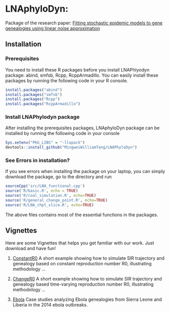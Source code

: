 # LNAphyloDyn: 
Package of the research paper: [Fitting stochastic epidemic models to gene genealogies using linear noise approximation](https://arxiv.org/abs/1902.08877)

## Installation
### Prerequisites
You need to install these R packages before you install LNAPhlyodyn package: abind, smfsb, Rcpp, RcppArmadillo. You can easily install these packages by running the following code in your R console. 

```r
install.packages("abind")
install.packages("smfsb")
install.packages("Rcpp")
install.packages("RcppArmadillo")
```

### Install LNAPhylodyn package
After installing the prerequisites packages, LNAphyloDyn package can be installed by running the following code in your console

```r
Sys.setenv("PKG_LIBS" = "-llapack")
devtools::install_github("MingweiWilliamTang/LNAPhyloDyn")
```

### See Errors in installation?
If you see errors when installing the package on your laptop, you can simply download the package, go to the directory and run
```r
sourceCpp('src/LNA_functional.cpp')
source('R/basic.R', echo = TRUE)
source('R/coal_simulation.R', echo=TRUE)
source('R/general_change_point.R', echo=TRUE)
source('R/LNA_chpt_slice.R', echo=TRUE)
```
The above files contains most of the essential functions in the packages. 

## Vignettes
Here are some Vignettes that helps you get familiar with our work. Just download and have fun! 

1. [ConstantR0](https://github.com/MingweiWilliamTang/LNAphyloDyn/blob/master/vignettes/constant_sim.Rmd) A short example showing how to simulate SIR trajectory and genealogy based on constant reproduction number R0, illustrating methodology ...

2. [ChangeR0](https://github.com/MingweiWilliamTang/LNAphyloDyn/blob/master/vignettes/Changpoint_sim.Rmd) A short example showing how to simulate SIR trajectory and genealogy based time-varying reproduction number R0, illustrating methodology ...

3. [Ebola](https://github.com/MingweiWilliamTang/LNAphyloDyn/blob/master/vignettes/Ebola_sierra_leone2014.Rmd) Case studies analyzing Ebola genealogies from Sierra Leone and Liberia in the 2014 ebola outbreaks. 
